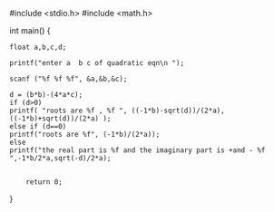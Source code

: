 #include <stdio.h>
#include <math.h>

int main()
{     
    
    float a,b,c,d;
    
    printf("enter a  b c of quadratic eqn\n ");
    
    scanf ("%f %f %f", &a,&b,&c);
    
    d = (b*b)-(4*a*c);
    if (d>0)
    printf( "roots are %f , %f ", ((-1*b)-sqrt(d))/(2*a),((-1*b)+sqrt(d))/(2*a) );
    else if (d==0)
    printf("roots are %f", (-1*b)/(2*a));
    else
    printf("the real part is %f and the imaginary part is +and - %f ",-1*b/2*a,sqrt(-d)/2*a);
    

        return 0;
}        
    


